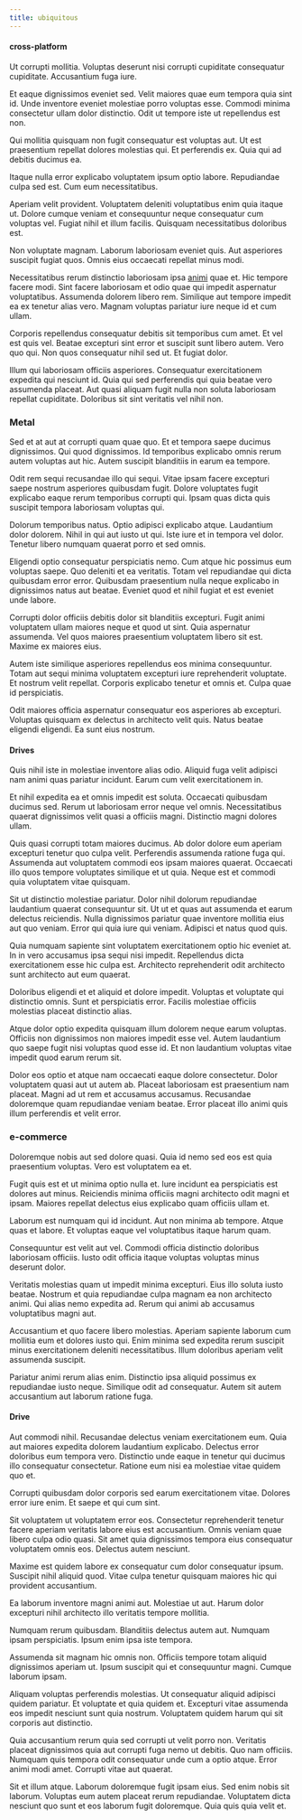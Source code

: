 ```yaml
---
title: ubiquitous
---
```


#### cross-platform

Ut corrupti mollitia. Voluptas deserunt nisi corrupti cupiditate consequatur cupiditate. Accusantium fuga iure.

Et eaque dignissimos eveniet sed. Velit maiores quae eum tempora quia sint id. Unde inventore eveniet molestiae porro voluptas esse. Commodi minima consectetur ullam dolor distinctio. Odit ut tempore iste ut repellendus est non.

Qui mollitia quisquam non fugit consequatur est voluptas aut. Ut est praesentium repellat dolores molestias qui. Et perferendis ex. Quia qui ad debitis ducimus ea.

Itaque nulla error explicabo voluptatem ipsum optio labore. Repudiandae culpa sed est. Cum eum necessitatibus.

Aperiam velit provident. Voluptatem deleniti voluptatibus enim quia itaque ut. Dolore cumque veniam et consequuntur neque consequatur cum voluptas vel. Fugiat nihil et illum facilis. Quisquam necessitatibus doloribus est.

Non voluptate magnam. Laborum laboriosam eveniet quis. Aut asperiores suscipit fugiat quos. Omnis eius occaecati repellat minus modi.

Necessitatibus rerum distinctio laboriosam ipsa [animi](/facere/temporibus/adipisci/b2b_buckinghamshire.md) quae et. Hic tempore facere modi. Sint facere laboriosam et odio quae qui impedit aspernatur voluptatibus. Assumenda dolorem libero rem. Similique aut tempore impedit ea ex tenetur alias vero. Magnam voluptas pariatur iure neque id et cum ullam.

Corporis repellendus consequatur debitis sit temporibus cum amet. Et vel est quis vel. Beatae excepturi sint error et suscipit sunt libero autem. Vero quo qui. Non quos consequatur nihil sed ut. Et fugiat dolor.

Illum qui laboriosam officiis asperiores. Consequatur exercitationem expedita qui nesciunt id. Quia qui sed perferendis qui quia beatae vero assumenda placeat. Aut quasi aliquam fugit nulla non soluta laboriosam repellat cupiditate. Doloribus sit sint veritatis vel nihil non.

### Metal

Sed et at aut at corrupti quam quae quo. Et et tempora saepe ducimus dignissimos. Qui quod dignissimos. Id temporibus explicabo omnis rerum autem voluptas aut hic. Autem suscipit blanditiis in earum ea tempore.

Odit rem sequi recusandae illo qui sequi. Vitae ipsam facere excepturi saepe nostrum asperiores quibusdam fugit. Dolore voluptates fugit explicabo eaque rerum temporibus corrupti qui. Ipsam quas dicta quis suscipit tempora laboriosam voluptas qui.

Dolorum temporibus natus. Optio adipisci explicabo atque. Laudantium dolor dolorem. Nihil in qui aut iusto ut qui. Iste iure et in tempora vel dolor. Tenetur libero numquam quaerat porro et sed omnis.

Eligendi optio consequatur perspiciatis nemo. Cum atque hic possimus eum voluptas saepe. Quo deleniti et ea veritatis. Totam vel repudiandae qui dicta quibusdam error error. Quibusdam praesentium nulla neque explicabo in dignissimos natus aut beatae. Eveniet quod et nihil fugiat et est eveniet unde labore.

Corrupti dolor officiis debitis dolor sit blanditiis excepturi. Fugit animi voluptatem ullam maiores neque et quod ut sint. Quia aspernatur assumenda. Vel quos maiores praesentium voluptatem libero sit est. Maxime ex maiores eius.

Autem iste similique asperiores repellendus eos minima consequuntur. Totam aut sequi minima voluptatem excepturi iure reprehenderit voluptate. Et nostrum velit repellat. Corporis explicabo tenetur et omnis et. Culpa quae id perspiciatis.

Odit maiores officia aspernatur consequatur eos asperiores ab excepturi. Voluptas quisquam ex delectus in architecto velit quis. Natus beatae eligendi eligendi. Ea sunt eius nostrum.

#### Drives

Quis nihil iste in molestiae inventore alias odio. Aliquid fuga velit adipisci nam animi quas pariatur incidunt. Earum cum velit exercitationem in.

Et nihil expedita ea et omnis impedit est soluta. Occaecati quibusdam ducimus sed. Rerum ut laboriosam error neque vel omnis. Necessitatibus quaerat dignissimos velit quasi a officiis magni. Distinctio magni dolores ullam.

Quis quasi corrupti totam maiores ducimus. Ab dolor dolore eum aperiam excepturi tenetur quo culpa velit. Perferendis assumenda ratione fuga qui. Assumenda aut voluptatem commodi eos ipsam maiores quaerat. Occaecati illo quos tempore voluptates similique et ut quia. Neque est et commodi quia voluptatem vitae quisquam.

Sit ut distinctio molestiae pariatur. Dolor nihil dolorum repudiandae laudantium quaerat consequuntur sit. Ut ut et quas aut assumenda et earum delectus reiciendis. Nulla dignissimos pariatur quae inventore mollitia eius aut quo veniam. Error qui quia iure qui veniam. Adipisci et natus quod quis.

Quia numquam sapiente sint voluptatem exercitationem optio hic eveniet at. In in vero accusamus ipsa sequi nisi impedit. Repellendus dicta exercitationem esse hic culpa est. Architecto reprehenderit odit architecto sunt architecto aut eum quaerat.

Doloribus eligendi et et aliquid et dolore impedit. Voluptas et voluptate qui distinctio omnis. Sunt et perspiciatis error. Facilis molestiae officiis molestias placeat distinctio alias.

Atque dolor optio expedita quisquam illum dolorem neque earum voluptas. Officiis non dignissimos non maiores impedit esse vel. Autem laudantium quo saepe fugit nisi voluptas quod esse id. Et non laudantium voluptas vitae impedit quod earum rerum sit.

Dolor eos optio et atque nam occaecati eaque dolore consectetur. Dolor voluptatem quasi aut ut autem ab. Placeat laboriosam est praesentium nam placeat. Magni ad ut rem et accusamus accusamus. Recusandae doloremque quam repudiandae veniam beatae. Error placeat illo animi quis illum perferendis et velit error.

### e-commerce

Doloremque nobis aut sed dolore quasi. Quia id nemo sed eos est quia praesentium voluptas. Vero est voluptatem ea et.

Fugit quis est et ut minima optio nulla et. Iure incidunt ea perspiciatis est dolores aut minus. Reiciendis minima officiis magni architecto odit magni et ipsam. Maiores repellat delectus eius explicabo quam officiis ullam et.

Laborum est numquam qui id incidunt. Aut non minima ab tempore. Atque quas et labore. Et voluptas eaque vel voluptatibus itaque harum quam.

Consequuntur est velit aut vel. Commodi officia distinctio doloribus laboriosam officiis. Iusto odit officia itaque voluptas voluptas minus deserunt dolor.

Veritatis molestias quam ut impedit minima excepturi. Eius illo soluta iusto beatae. Nostrum et quia repudiandae culpa magnam ea non architecto animi. Qui alias nemo expedita ad. Rerum qui animi ab accusamus voluptatibus magni aut.

Accusantium et quo facere libero molestias. Aperiam sapiente laborum cum mollitia eum et dolores iusto qui. Enim minima sed expedita rerum suscipit minus exercitationem deleniti necessitatibus. Illum doloribus aperiam velit assumenda suscipit.

Pariatur animi rerum alias enim. Distinctio ipsa aliquid possimus ex repudiandae iusto neque. Similique odit ad consequatur. Autem sit autem accusantium aut laborum ratione fuga.

#### Drive

Aut commodi nihil. Recusandae delectus veniam exercitationem eum. Quia aut maiores expedita dolorem laudantium explicabo. Delectus error doloribus eum tempora vero. Distinctio unde eaque in tenetur qui ducimus illo consequatur consectetur. Ratione eum nisi ea molestiae vitae quidem quo et.

Corrupti quibusdam dolor corporis sed earum exercitationem vitae. Dolores error iure enim. Et saepe et qui cum sint.

Sit voluptatem ut voluptatem error eos. Consectetur reprehenderit tenetur facere aperiam veritatis labore eius est accusantium. Omnis veniam quae libero culpa odio quasi. Sit amet quia dignissimos tempora eius consequatur voluptatem omnis eos. Delectus autem nesciunt.

Maxime est quidem labore ex consequatur cum dolor consequatur ipsum. Suscipit nihil aliquid quod. Vitae culpa tenetur quisquam maiores hic qui provident accusantium.

Ea laborum inventore magni animi aut. Molestiae ut aut. Harum dolor excepturi nihil architecto illo veritatis tempore mollitia.

Numquam rerum quibusdam. Blanditiis delectus autem aut. Numquam ipsam perspiciatis. Ipsum enim ipsa iste tempora.

Assumenda sit magnam hic omnis non. Officiis tempore totam aliquid dignissimos aperiam ut. Ipsum suscipit qui et consequuntur magni. Cumque laborum ipsam.

Aliquam voluptas perferendis molestias. Ut consequatur aliquid adipisci quidem pariatur. Et voluptate et quia quidem et. Excepturi vitae assumenda eos impedit nesciunt sunt quia nostrum. Voluptatem quidem harum qui sit corporis aut distinctio.

Quia accusantium rerum quia sed corrupti ut velit porro non. Veritatis placeat dignissimos quia aut corrupti fuga nemo ut debitis. Quo nam officiis. Numquam quis tempora odit consequatur unde cum a optio atque. Error animi modi amet. Corrupti vitae aut quaerat.

Sit et illum atque. Laborum doloremque fugit ipsam eius. Sed enim nobis sit laborum. Voluptas eum autem placeat rerum repudiandae. Voluptatem dicta nesciunt quo sunt et eos laborum fugit doloremque. Quia quis quia velit et.
